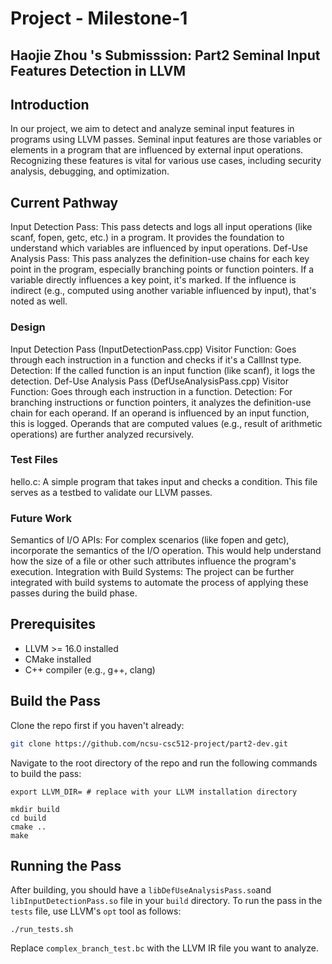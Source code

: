 # Project - Milestone-1

## Haojie Zhou 's Submisssion: Part2 Seminal Input Features Detection in LLVM

## Introduction

In our project, we aim to detect and analyze seminal input features in programs using LLVM passes. Seminal input features are those variables or elements in a program that are influenced by external input operations. Recognizing these features is vital for various use cases, including security analysis, debugging, and optimization.

## Current Pathway

Input Detection Pass: This pass detects and logs all input operations (like scanf, fopen, getc, etc.) in a program. It provides the foundation to understand which variables are influenced by input operations.
Def-Use Analysis Pass: This pass analyzes the definition-use chains for each key point in the program, especially branching points or function pointers. If a variable directly influences a key point, it's marked. If the influence is indirect (e.g., computed using another variable influenced by input), that's noted as well.

### Design

Input Detection Pass (InputDetectionPass.cpp)
Visitor Function: Goes through each instruction in a function and checks if it's a CallInst type.
Detection: If the called function is an input function (like scanf), it logs the detection.
Def-Use Analysis Pass (DefUseAnalysisPass.cpp)
Visitor Function: Goes through each instruction in a function.
Detection:
For branching instructions or function pointers, it analyzes the definition-use chain for each operand.
If an operand is influenced by an input function, this is logged.
Operands that are computed values (e.g., result of arithmetic operations) are further analyzed recursively.
### Test Files

hello.c: A simple program that takes input and checks a condition. This file serves as a testbed to validate our LLVM passes.

### Future Work

Semantics of I/O APIs: For complex scenarios (like fopen and getc), incorporate the semantics of the I/O operation. This would help understand how the size of a file or other such attributes influence the program's execution.
Integration with Build Systems: The project can be further integrated with build systems to automate the process of applying these passes during the build phase.


## Prerequisites
- LLVM >= 16.0 installed
- CMake installed
- C++ compiler (e.g., g++, clang)




## Build the Pass

Clone the repo first if you haven't already:
```bash
git clone https://github.com/ncsu-csc512-project/part2-dev.git
```

Navigate to the root directory of the repo and run the following commands to build the pass:

```
export LLVM_DIR= # replace with your LLVM installation directory

mkdir build
cd build
cmake .. 
make
```

## Running the Pass
After building, you should have a `libDefUseAnalysisPass.so`and `libInputDetectionPass.so`  file in your `build` directory. To run the pass in the `tests` file, use LLVM's `opt` tool as follows:
```
./run_tests.sh
```

Replace `complex_branch_test.bc` with the LLVM IR file you want to analyze.

